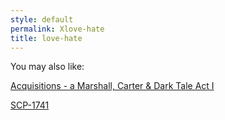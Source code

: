 ```yaml
---
style: default
permalink: Xlove-hate
title: love-hate
---
```

You may also like:

[Acquisitions - a Marshall, Carter & Dark Tale Act I](http://scp-wiki.net/acquisitions1)

[SCP-1741](http://scp-wiki.net/scp-1741)
